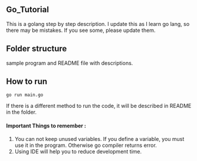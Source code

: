 ## Go_Tutorial
This is a golang step by step description. I update this as I learn go lang, so there may be mistakes. If you see some, please update them.

## Folder structure

sample program and README file with descriptions.

## How to run
`go run main.go`

If there is a different method to run the code, it will be described in README in the folder.

#### Important Things to remember :

1. You can not keep unused variables. If you define a variable, you must use it in the program. Otherwise go compiler returns error.
2. Using IDE will help you to reduce development time.
